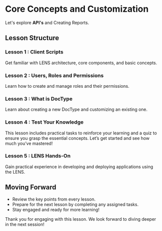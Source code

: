 
# Core Concepts and Customization

Let's explore **API's** and Creating Reports.

## Lesson Structure

### Lesson 1 : Client Scripts

Get familiar with LENS architecture, core components, and basic concepts.

### Lesson 2 : Users, Roles and Permissions

Learn how to create and manage roles and their permissions.

### Lesson 3 : What is DocType

Learn about creating a new DocType and customizing an existing one.

### Lesson 4 : Test Your Knowledge

This lesson includes practical tasks to reinforce your learning and a quiz to ensure you grasp the essential concepts. Let’s get started and see how much you’ve mastered!

### Lesson 5 : LENS Hands-On

Gain practical experience in developing and deploying applications using the LENS.

## Moving Forward

-   Review the key points from every lesson.
-   Prepare for the next lesson by completing any assigned tasks.
-   Stay engaged and ready for more learning!

Thank you for engaging with this lesson. We look forward to diving deeper in the next session!
<!--stackedit_data:
eyJoaXN0b3J5IjpbMTc4NzU2NDI1MywxMzE4OTg3ODMzXX0=
-->